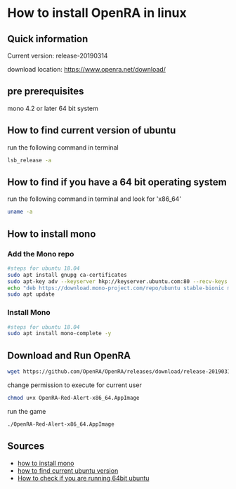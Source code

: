 # How to install OpenRA in linux

## Quick information

Current version: release-20190314

download location: https://www.openra.net/download/

## pre prerequisites

mono 4.2 or later
64 bit system

## How to find current version of ubuntu

run the following command in terminal

```bash
lsb_release -a
```

## How to find if you have a 64 bit operating system

run the following command in terminal and look for 'x86_64'

```bash
uname -a
```

## How to install mono

### Add the Mono repo

```bash
#steps for ubuntu 18.04
sudo apt install gnupg ca-certificates
sudo apt-key adv --keyserver hkp://keyserver.ubuntu.com:80 --recv-keys 3FA7E0328081BFF6A14DA29AA6A19B38D3D831EF
echo "deb https://download.mono-project.com/repo/ubuntu stable-bionic main" | sudo tee /etc/apt/sources.list.d/mono-official-stable.list
sudo apt update
```

### Install Mono

```bash
#steps for ubuntu 18.04
sudo apt install mono-complete -y
```

## Download and Run OpenRA

```bash
wget https://github.com/OpenRA/OpenRA/releases/download/release-20190314/OpenRA-Red-Alert-x86_64.AppImage
```

change permission to execute for current user

```bash
chmod u+x OpenRA-Red-Alert-x86_64.AppImage
```

run the game

```bash
./OpenRA-Red-Alert-x86_64.AppImage
```

## Sources

* [how to install mono](https://www.mono-project.com/download/stable/#download-lin-ubuntu)
* [how to find current ubuntu version](https://www.hostingadvice.com/how-to/ubuntu-show-version/)
* [How to check if you are running 64bit ubuntu](https://askubuntu.com/questions/41332/how-do-i-check-if-i-have-a-32-bit-or-a-64-bit-os)